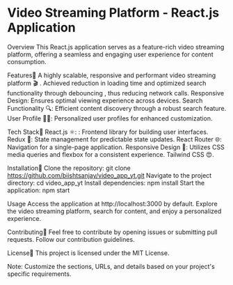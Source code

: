 <h1>Video Streaming Platform - React.js Application</h1>

Overview 
This React.js application serves as a feature-rich video streaming platform, offering a seamless and engaging user experience for content consumption.

Features🚀
A highly scalable, responsive and performant video streaming platform  🎬 .
Achieved reduction in loading time and optimized search functionality through debouncing , thus reducing network calls.
Responsive Design: Ensures optimal viewing experience across devices.
Search Functionality  🔍: Efficient content discovery through a robust search feature.
User Profile 🧑‍💼: Personalized user profiles for enhanced customization.

Tech Stack🧨
React.js ⚛️: : Frontend library for building user interfaces.
Redux 🔄: State management for predictable state updates.
React Router 🌐: Navigation for a single-page application.
Responsive Design 📏: Utilizes CSS media queries and flexbox for a consistent experience.
Tailwind CSS 😍.

Installation🥸
Clone the repository: git clone https://github.com/biishtsanjay/video_app_yt.git
Navigate to the project directory: cd video_app_yt
Install dependencies: npm install
Start the application: npm start

Usage
Access the application at http://localhost:3000 by default.
Explore the video streaming platform, search for content, and enjoy a personalized experience.

Contributing🫡
Feel free to contribute by opening issues or submitting pull requests. Follow our contribution guidelines.

License👾
This project is licensed under the MIT License.

Note: Customize the sections, URLs, and details based on your project's specific requirements.
